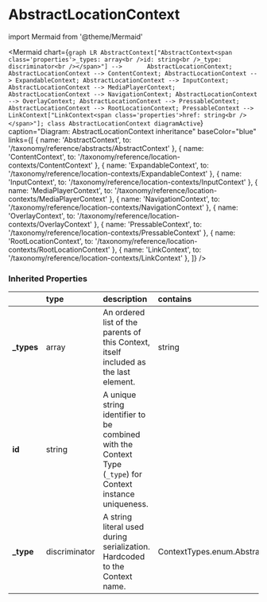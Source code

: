 # AbstractLocationContext



import Mermaid from '@theme/Mermaid'

<Mermaid chart={`
    graph LR
      AbstractContext["AbstractContext<span class='properties'>_types: array<br />id: string<br />_type: discriminator<br /></span>"] -->       AbstractLocationContext;
      AbstractLocationContext --> ContentContext;
      AbstractLocationContext --> ExpandableContext;
      AbstractLocationContext --> InputContext;
      AbstractLocationContext --> MediaPlayerContext;
      AbstractLocationContext --> NavigationContext;
      AbstractLocationContext --> OverlayContext;
      AbstractLocationContext --> PressableContext;
      AbstractLocationContext --> RootLocationContext;
      PressableContext --> LinkContext["LinkContext<span class='properties'>href: string<br /></span>"];
    class AbstractLocationContext diagramActive
  `}
  caption="Diagram: AbstractLocationContext inheritance"
  baseColor="blue"
  links={[
{ name: 'AbstractContext', to: '/taxonomy/reference/abstracts/AbstractContext' }, { name: 'ContentContext', to: '/taxonomy/reference/location-contexts/ContentContext' }, { name: 'ExpandableContext', to: '/taxonomy/reference/location-contexts/ExpandableContext' }, { name: 'InputContext', to: '/taxonomy/reference/location-contexts/InputContext' }, { name: 'MediaPlayerContext', to: '/taxonomy/reference/location-contexts/MediaPlayerContext' }, { name: 'NavigationContext', to: '/taxonomy/reference/location-contexts/NavigationContext' }, { name: 'OverlayContext', to: '/taxonomy/reference/location-contexts/OverlayContext' }, { name: 'PressableContext', to: '/taxonomy/reference/location-contexts/PressableContext' }, { name: 'RootLocationContext', to: '/taxonomy/reference/location-contexts/RootLocationContext' }, { name: 'LinkContext', to: '/taxonomy/reference/location-contexts/LinkContext' },   ]}
/>

### Inherited Properties

|             | type          | description                                                                                                | contains                                  |
|:------------|:--------------|:-----------------------------------------------------------------------------------------------------------|:------------------------------------------|
| **\_types** | array         | An ordered list of the parents of this Context, itself included as the last element.                       | string                                    |
| **id**      | string        | A unique string identifier to be combined with the Context Type (`_type`) for Context instance uniqueness. |                                           |
| **\_type**  | discriminator | A string literal used during serialization. Hardcoded to the Context name.                                 | ContextTypes.enum.AbstractLocationContext |


